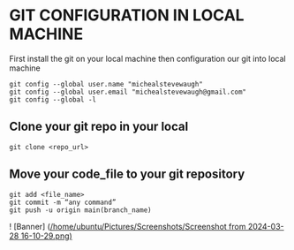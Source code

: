 # GIT CONFIGURATION IN LOCAL MACHINE

First install the git on your local machine then configuration our git into local machine

```
git config --global user.name "michealstevewaugh"
git config --global user.email "michealstevewaugh@gmail.com"
git config --global -l
```

## Clone your git repo in your local

```
git clone <repo_url>
```

## Move your code_file to your git repository

```
git add <file_name>
git commit -m “any command”
git push -u origin main(branch_name)

```
! [Banner] ([/home/ubuntu/Pictures/Screenshots/Screenshot from 2024-03-28 16-10-29.png)
](https://www.google.com/url?sa=i&url=https%3A%2F%2Fwww.freecodecamp.org%2Fnews%2Fgit-and-github-the-basics%2F&psig=AOvVaw12XEd8n9TYdrfqBQAvNg-X&ust=1711717633954000&source=images&cd=vfe&opi=89978449&ved=0CBIQjRxqFwoTCNi8gZ6Dl4UDFQAAAAAdAAAAABAJ)
